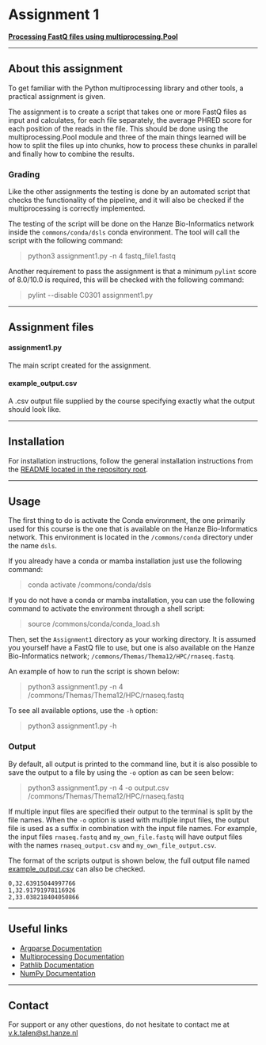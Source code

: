 # Assignment 1
**[Processing FastQ files using multiprocessing.Pool](https://bioinf.nl/~martijn/BDC/opdracht1.html)**


---
## About this assignment
To get familiar with the Python multiprocessing library and other tools, a practical assignment is given.

The assignment is to create a script that takes one or more FastQ files as input and calculates, 
for each file separately, the average PHRED score for each position of the reads in the file.
This should be done using the multiprocessing.Pool module and three of the main things learned will be 
how to split the files up into chunks, how to process these chunks in parallel and finally how to combine the results.

### Grading
Like the other assignments the testing is done by an automated script that checks the functionality of the pipeline, 
and it will also be checked if the multiprocessing is correctly implemented.

The testing of the script will be done on the Hanze Bio-Informatics network inside the `commons/conda/dsls` conda environment.
The tool will call the script with the following command:
> python3 assignment1.py -n 4 fastq_file1.fastq

Another requirement to pass the assignment is that a minimum `pylint` score of 8.0/10.0 is required, this will be checked with the following command:
> pylint --disable C0301 assignment1.py


---
## Assignment files

#### assignment1.py
The main script created for the assignment.

#### example_output.csv
A .csv output file supplied by the course specifying exactly what the output should look like.


---
## Installation
For installation instructions, follow the general installation instructions from the [README located in the repository root](https://github.com/Vincent-Talen/BDC#installation).


---
## Usage
The first thing to do is activate the Conda environment, the one primarily used for this course is the one that is available on the Hanze Bio-Informatics network.
This environment is located in the `/commons/conda` directory under the name `dsls`.

If you already have a conda or mamba installation just use the following command:
> conda activate /commons/conda/dsls

If you do not have a conda or mamba installation, you can use the following command to activate the environment through a shell script:
> source /commons/conda/conda_load.sh

Then, set the `Assignment1` directory as your working directory.
It is assumed you yourself have a FastQ file to use, but one is also available on the Hanze Bio-Informatics network; `/commons/Themas/Thema12/HPC/rnaseq.fastq`.

An example of how to run the script is shown below:
> python3 assignment1.py -n 4 /commons/Themas/Thema12/HPC/rnaseq.fastq

To see all available options, use the `-h` option:
> python3 assignment1.py -h

### Output
By default, all output is printed to the command line, but it is also possible to save the output to a file by using the `-o` option as can be seen below:
> python3 assignment1.py -n 4 -o output.csv /commons/Themas/Thema12/HPC/rnaseq.fastq

If multiple input files are specified their output to the terminal is split by the file names. 
When the `-o` option is used with multiple input files, the output file is used as a suffix in combination with the input file names.
For example, the input files `rnaseq.fastq` and `my_own_file.fastq` will have output files with the names `rnaseq_output.csv` and `my_own_file_output.csv`.

The format of the scripts output is shown below, the full output file named [example_output.csv](example_output.csv) can also be checked.
```csv
0,32.63915044997766 
1,32.91791978116926
2,33.038218404050866
```


---
## Useful links
* [Argparse Documentation](https://docs.python.org/3.10/library/argparse.html)  
* [Multiprocessing Documentation](https://docs.python.org/3.10/library/multiprocessing.html)  
* [Pathlib Documentation](https://docs.python.org/3.10/library/pathlib.html)  
* [NumPy Documentation](https://numpy.org/doc/stable/)  


---
## Contact
For support or any other questions, do not hesitate to contact me at v.k.talen@st.hanze.nl
